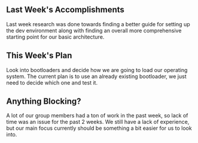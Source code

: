 ## Last Week's Accomplishments

Last week research was done towards finding a better guide for setting up the dev environment
along with finding an overall more comprehensive starting point for our basic architecture.

## This Week's Plan

Look into bootloaders and decide how we are going to load our operating system. The current
plan is to use an already existing bootloader, we just need to decide which one and test it.

## Anything Blocking?

A lot of our group members had a ton of work in the past week, so lack of time was an issue
for the past 2 weeks. We still have a lack of experience, but our main focus currently should
be something a bit easier for us to look into.